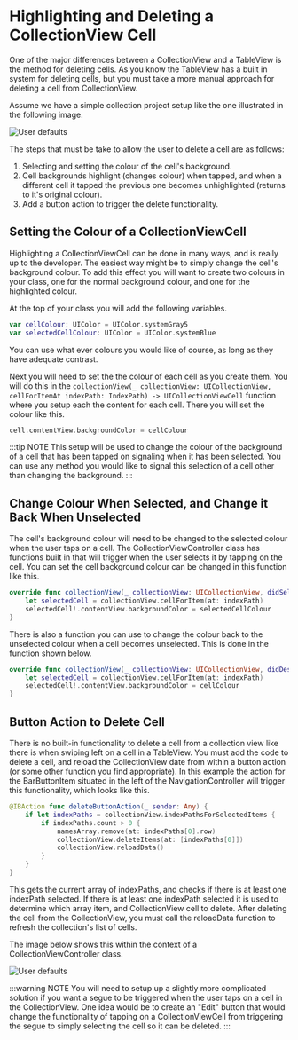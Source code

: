 # Highlighting and Deleting a CollectionView Cell

One of the major differences between a CollectionView and a TableView is the method for deleting cells.  As you know the TableView has a built in system for deleting cells, but you must take a more manual approach for deleting a cell from  CollectionView.

Assume we have a simple collection project setup like the one illustrated in the following image.

![User defaults](/mad9137/assets/img/CollectionViewDeletingCells_1.png)

The steps that must be take to allow the user to delete a cell are as follows:
1. Selecting and setting the colour of the cell's background.
2. Cell backgrounds highlight (changes colour) when tapped, and when a different cell it tapped the previous one becomes unhighlighted (returns to it's original colour).
3. Add a button action to trigger the delete functionality.

## Setting the Colour of a CollectionViewCell
Highlighting a CollectionViewCell can be done in many ways, and is really up to the developer. The easiest way might be to simply change the cell's background colour.  To add this effect you will want to create two colours in your class, one for the normal background colour, and one for the highlighted colour.

At the top of your class you will add the following variables.

```swift
var cellColour: UIColor = UIColor.systemGray5
var selectedCellColour: UIColor = UIColor.systemBlue
```

You can use what ever colours you would like of course, as long as they have adequate contrast.

Next you will need to set the the colour of each cell as you create them.  You will do this in the `collectionView(_ collectionView: UICollectionView, cellForItemAt indexPath: IndexPath) -> UICollectionViewCell` function where you setup each the content for each cell.  There you will set the colour like this.

```swift
cell.contentView.backgroundColor = cellColour
```

:::tip NOTE
This setup will be used to change the colour of the background of a cell that has been tapped on signaling when it has been selected.  You can use any method you would like to signal this selection of a cell other than changing the background.
:::

## Change Colour When Selected, and Change it Back When Unselected
The cell's background colour will need to be changed to the selected colour when the user taps on a cell.  The CollectionViewController class has functions built in that will trigger when the user selects it by tapping on the cell.  You can set the cell background colour can be changed in this function like this.

```swift
override func collectionView(_ collectionView: UICollectionView, didSelectItemAt indexPath: IndexPath) {
    let selectedCell = collectionView.cellForItem(at: indexPath)
    selectedCell!.contentView.backgroundColor = selectedCellColour
}
```

There is also a function you can use to change the colour back to the unselected colour when a cell becomes unselected.  This is done in the function shown below.

```swift
override func collectionView(_ collectionView: UICollectionView, didDeselectItemAt indexPath: IndexPath) {
    let selectedCell = collectionView.cellForItem(at: indexPath)
    selectedCell!.contentView.backgroundColor = cellColour
}
```

## Button Action to Delete Cell
There is no built-in functionality to delete a cell from a collection view like there is when swiping left on a cell in a TableView. You must add the code to delete a cell, and reload the CollectionView date from within a button action (or some other function you find appropriate).  In this example the action for the BarButtonItem situated in the left of the NavigationController will trigger this functionality, which looks like this.

```swift
@IBAction func deleteButtonAction(_ sender: Any) {
    if let indexPaths = collectionView.indexPathsForSelectedItems {
        if indexPaths.count > 0 {
            namesArray.remove(at: indexPaths[0].row)
            collectionView.deleteItems(at: [indexPaths[0]])
            collectionView.reloadData()
        }
    }
}
```

This gets the current array of indexPaths, and checks if there is at least one indexPath selected.  If there is at least one indexPath selected it is used to determine which array item, and CollectionView cell to delete.  After deleting the cell from the CollectionView, you must call the reloadData function to refresh the collection's list of cells.

The image below shows this within the context of a CollectionViewController class.

![User defaults](/mad9137/assets/img/CollectionViewDeletingCells_2.png)

:::warning NOTE
You will need to setup up a slightly more complicated solution if you want a segue to be triggered when the user taps on a cell in the CollectionView.  One idea would be to create an "Edit" button that would change the functionality of tapping on a CollectionViewCell from triggering the segue to simply selecting the cell so it can be deleted.
:::
